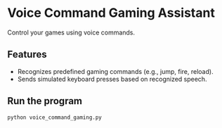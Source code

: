 # Voice Command Gaming Assistant

Control your games using voice commands.

## Features

- Recognizes predefined gaming commands (e.g., jump, fire, reload).
- Sends simulated keyboard presses based on recognized speech.

## Run the program

```bash
python voice_command_gaming.py
```
